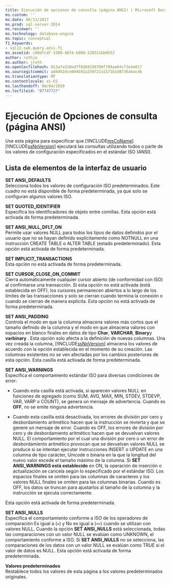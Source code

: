 ```yaml
---
title: Ejecución de opciones de consulta (página ANSI) | Microsoft Docs
ms.custom: ''
ms.date: 06/13/2017
ms.prod: sql-server-2014
ms.reviewer: ''
ms.technology: database-engine
ms.topic: conceptual
f1_keywords:
- sql12.swb.query.ansi.f1
ms.assetid: c90d7cdf-3309-46f4-b900-220521bb9552
author: rothja
ms.author: jroth
ms.openlocfilehash: 013a7a318ed7f8db9156700f789ae64cf3e4e017
ms.sourcegitcommit: ad4d92dce894592a259721a1571b1d8736abacdb
ms.translationtype: MT
ms.contentlocale: es-ES
ms.lasthandoff: 08/04/2020
ms.locfileid: "87747727"
---
```

# <a name="query-options-execution-ansi-page"></a>Ejecución de Opciones de consulta (página ANSI)
  Use esta página para especificar que [!INCLUDE[msCoName](../includes/msconame-md.md)] [!INCLUDE[ssNoVersion](../includes/ssnoversion-md.md)] ejecutará las consultas utilizando todos o parte de los valores de configuración especificados en el estándar ISO (ANSI).  
  
## <a name="ui-element-list"></a>Lista de elementos de la interfaz de usuario  
 **SET ANSI_DEFAULTS**  
 Selecciona todos los valores de configuración ISO predeterminados. Este cuadro no está disponible de forma predeterminada, ya que solo se configuran algunos valores ISO.  
  
 **SET QUOTED_IDENTIFIER**  
 Especifica los identificadores de objeto entre comillas. Esta opción está activada de forma predeterminada.  
  
 **SET ANSI_NULL_DFLT_ON**  
 Permite usar valores NULL para todos los tipos de datos definidos por el usuario que no se hayan definido explícitamente como NOTNULL en una instrucción CREATE TABLE o ALTER TABLE (estado predeterminado). Esta opción está activada de forma predeterminada.  
  
 **SET IMPLICIT_TRANSACTIONS**  
 Esta opción no está activada de forma predeterminada.  
  
 **SET CURSOR_CLOSE_ON_COMMIT**  
 Cierra automáticamente cualquier cursor abierto (de conformidad con ISO) al confirmarse una transacción. Si esta opción no está activada (está establecida en OFF), los cursores permanecen abiertos a lo largo de los límites de las transacciones y solo se cierran cuando termina la conexión o cuando se cierran de manera explícita. Esta opción no está activada de forma predeterminada.  
  
 **SET ANSI_PADDING**  
 Controla el modo en que la columna almacena valores más cortos que el tamaño definido de la columna y el modo en que almacena valores con espacios en blanco finales en datos de tipo **Char**, **VARCHAR**, **Binary**y **varbinary** . Esta opción solo afecta a la definición de nuevas columnas. Una vez creada la columna, [!INCLUDE[ssNoVersion](../includes/ssnoversion-md.md)] almacena los valores de acuerdo con la opción establecida en el momento de su creación. Las columnas existentes no se ven afectadas por los cambios posteriores de esta opción. Esta casilla está activada de forma predeterminada.  
  
 **SET ANSI_WARNINGS**  
 Especifica el comportamiento estándar ISO para diversas condiciones de error:  
  
-   Cuando esta casilla está activada, si aparecen valores NULL en funciones de agregado (como SUM, AVG, MAX, MIN, STDEV, STDEVP, VAR, VARP o COUNT), se genera un mensaje de advertencia. Cuando es **OFF**, no se emite ninguna advertencia.  
  
-   Cuando esta casilla está desactivada, los errores de división por cero y desbordamiento aritmético hacen que la instrucción se revierta y que se genere un mensaje de error. Cuando es OFF, los errores de división por cero y de desbordamiento aritmético hacen que se devuelvan valores NULL. El comportamiento por el cual una división por cero o un error de desbordamiento aritmético provocan que se devuelvan valores NULL se produce si se intentan ejecutar instrucciones INSERT o UPDATE en una columna de tipo carácter, Unicode o binaria en la que la longitud del nuevo valor excede el tamaño máximo de la columna. Si **SET ANSI_WARNINGS está establecido** en ON, la operación de inserción o actualización se cancela según lo especificado por el estándar ISO. Los espacios finales se omiten para las columnas de caracteres y los valores NULL finales se omiten para las columnas binarias. Cuando es OFF, los datos se truncan para ajustarlos al tamaño de la columna y la instrucción se ejecuta correctamente.  
  
 Esta opción está activada de forma predeterminada.  
  
 **SET ANSI_NULLS**  
 Especifica el comportamiento conforme a ISO de los operadores de comparación Es igual a (`=`) y No es igual a (`<>`) cuando se utilizan con valores NULL. Cuando la opción **SET ANSI_NULLS** está seleccionada, todas las comparaciones con un valor NULL se evalúan como UNKNOWN, el comportamiento conforme a ISO. Si **SET ANSI_NULLS** no se selecciona, las comparaciones de los datos con un valor NULL se evalúan como TRUE si el valor de datos es NULL. Esta opción está activada de forma predeterminada.  
  
 **Valores predeterminados**  
 Restablece todos los valores de esta página a los valores predeterminados originales.  
  
  
